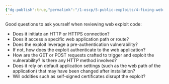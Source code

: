 ```yaml
---
{"dg-publish":true,"permalink":"/1-oscp/5-public-exploits/4-fixing-web-exploits/"}
---
```


Good questions to ask yourself when reviewing web exploit code:
- Does it initiate an HTTP or HTTPS connection?
- Does it access a specific web application path or route?
- Does the exploit leverage a pre-authentication vulnerability?
- If not, how does the exploit authenticate to the web application?
- How are the GET or POST requests crafted to trigger and exploit the vulnerability? Is there any HTTP method involved?
- Does it rely on default application settings (such as the web path of the application) that may have been changed after installation?
- Will oddities such as self-signed certificates disrupt the exploit?


